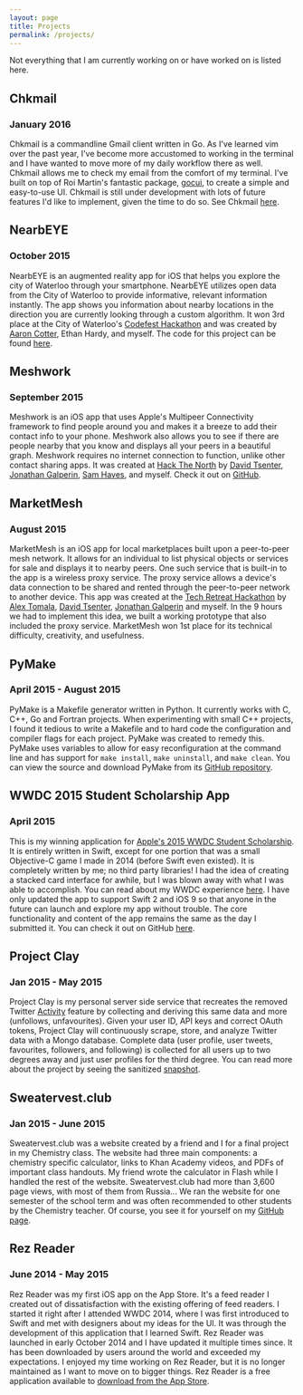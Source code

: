```yaml
---
layout: page
title: Projects
permalink: /projects/
---
```

Not everything that I am currently working on or have worked on is listed here.

## Chkmail
### January 2016
Chkmail is a commandline Gmail client written in Go. As I've learned vim over the past year, I've become more accustomed to working in the terminal and I have wanted to move more of my daily workflow there as well. Chkmail allows me to check my email from the comfort of my terminal. I've built on top of Roi Martin's fantastic package, [gocui](https://github.com/jroimartin/gocui), to create a simple and easy-to-use UI. Chkmail is still under development with lots of future features I'd like to implement, given the time to do so. See Chkmail [here](https://github.com/Melinysh/Chkmail).

## NearbEYE
### October 2015
NearbEYE is an augmented reality app for iOS that helps you explore the city of Waterloo through your smartphone. NearbEYE utilizes open data from the City of Waterloo to provide informative, relevant information instantly. The app shows you information about nearby locations in the direction you are currently looking through a custom algorithm. It won 3rd place at the City of Waterloo's [Codefest Hackathon](http://www.waterloo.ca/en/government/WaterlooCodefest.asp) and was created by [Aaron Cotter](http://aaroncotter.me/), Ethan Hardy, and myself. The code for this project can be found [here](https://github.com/Melinysh/NearbEYE).


## Meshwork
### September 2015
Meshwork is an iOS app that uses Apple's Multipeer Connectivity framework to find people around you and makes it a breeze to add their contact info to your phone. Meshwork also allows you to see if there are people nearby that you know and displays all your peers in a beautiful graph. Meshwork requires no internet connection to function, unlike other contact sharing apps. It was created at [Hack The North](http://hackthenorth.com) by [David Tsenter](http://www.davidtsenter.com), [Jonathan Galperin](http://jgalperin.github.io), [Sam Haves](http://shaves.tk), and myself. Check it out on [GitHub](https://github.com/Melinysh/Meshwork).

## MarketMesh
### August 2015
MarketMesh is an iOS app for local marketplaces built upon a peer-to-peer mesh network. It allows for an individual to list physical objects or services for sale and displays it to nearby peers. One such service that is built-in to the app is a wireless proxy service. The proxy service allows a device's data connection to be shared and rented through the peer-to-peer network to another device. This app was created at the [Tech Retreat Hackathon](http://techretreat.ca) by [Alex Tomala](http://atomala.com), [David Tsenter](http://www.davidtsenter.com), [Jonathan Galperin](http://jgalperin.github.io) and myself. In the 9 hours we had to implement this idea, we built a working prototype that also included the proxy service. MarketMesh won 1st place for its technical difficulty, creativity, and usefulness. 

## PyMake
### April 2015 - August 2015
PyMake is a Makefile generator written in Python. It currently works with C, C++, Go and Fortran projects. When experimenting with small C++ projects, I found it tedious to write a Makefile and to hard code the configuration and compiler flags for each project. PyMake was created to remedy this. PyMake uses variables to allow for easy reconfiguration at the command line and has support for `make install`, `make uninstall`, and `make clean`. You can view the source and download PyMake from its [GitHub repository](https://github.com/Melinysh/PyMake).

## WWDC 2015 Student Scholarship App
### April 2015
This is my winning application for [Apple's 2015 WWDC Student Scholarship](https://developer.apple.com/wwdc/scholarships/). It is entirely written in Swift, except for one portion that was a small Objective-C game I made in 2014 (before Swift even existed). It is completely written by me; no third party libraries! I had the idea of creating a stacked card interface for awhile, but I was blown away with what I was able to accomplish. You can read about my WWDC experience [here](http://melinysh.me/wwdc,/apple,/swift/2015/07/27/wwdc-2015-experience.html). I have only updated the app to support Swift 2 and iOS 9 so that anyone in the future can launch and explore my app without trouble. The core functionality and content of the app remains the same as the day I submitted it. You can check it out on GitHub [here](https://github.com/Melinysh/WWDC-2015-Student-App).

## Project Clay
### Jan 2015 - May 2015
Project Clay is my personal server side service that recreates the removed Twitter [Activity](https://blog.twitter.com/2015/updating-trends-on-mobile) feature by collecting and deriving this same data and more (unfollows, unfavourites). Given your user ID, API keys and correct OAuth tokens, Project Clay will continuously scrape, store, and analyze Twitter data with a Mongo database. Complete data (user profile, user tweets, favourites, followers, and following) is collected for all users up to two degrees away and just user profiles for the third degree. You can read more about the project by seeing the sanitized [snapshot](https://github.com/Melinysh/Project-Clay).

## Sweatervest.club 
### Jan 2015 - June 2015
Sweatervest.club was a website created by a friend and I for a final project in my Chemistry class. The website had three main components: a chemistry specific calculator, links to Khan Academy videos, and PDFs of important class handouts. My friend wrote the calculator in Flash while I handled the rest of the website. Sweatervest.club had more than 3,600 page views, with most of them from Russia... We ran the website for one semester of the school term and was often recommended to other students by the Chemistry teacher. Of course, you see it for yourself on my [GitHub page](https://github.com/Melinysh/Sweatervest.club).

## Rez Reader 
### June 2014 - May 2015
Rez Reader was my first iOS app on the App Store. It's a feed reader I created out of dissatisfaction with the existing offering of feed readers. I started it right after I attended WWDC 2014, where I was first introduced to Swift and met with designers about my ideas for the UI. It was through the development of this application that I learned Swift. Rez Reader was launched in early October 2014 and I have updated it multiple times since. It has been downloaded by users around the world and exceeded my expectations. I enjoyed my time working on Rez Reader, but it is no longer maintained as I want to move on to bigger things. Rez Reader is a free application available to [download from the App Store](https://itunes.apple.com/us/app/rez-reader/id918257334?ls=1&mt=8).

